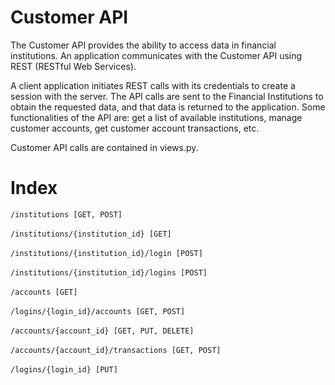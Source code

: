 
# Customer API
 
The Customer API provides the ability to access data in financial institutions. An application communicates with the Customer API using REST (RESTful Web Services).

A client application initiates REST calls with its credentials to create a session with the server. The API calls are sent to the Financial Institutions to obtain the requested data, and that data is returned to the application. Some functionalities of the API are: get a list of available institutions, manage customer accounts, get customer account transactions, etc.

Customer API calls are contained in views.py.

# Index

`/institutions [GET, POST]` <br></br>
`/institutions/{institution_id} [GET]` <br></br>
`/institutions/{institution_id}/login [POST]` <br></br>
`/institutions/{institution_id}/logins [POST]` <br></br>
`/accounts [GET]` <br></br>
`/logins/{login_id}/accounts [GET, POST]` <br></br>
`/accounts/{account_id} [GET, PUT, DELETE]` <br></br>
`/accounts/{account_id}/transactions [GET, POST]` <br></br>
`/logins/{login_id} [PUT]` <br></br>
